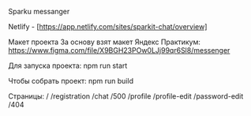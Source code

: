 Sparku messanger

Netlify - [https://app.netlify.com/sites/sparkit-chat/overview]

Макет проекта
За основу взят макет Яндекс Практикум: https://www.figma.com/file/X9BGH23POw0LJj99qr6Sl8/messenger

Для запуска проекта:
npm run start

Чтобы собрать проект:
npm run build

Страницы:
/
/registration
/chat
/500
/profile
/profile-edit
/password-edit
/404